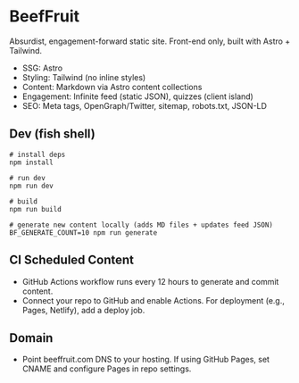# BeefFruit

Absurdist, engagement-forward static site. Front-end only, built with Astro + Tailwind.

- SSG: Astro
- Styling: Tailwind (no inline styles)
- Content: Markdown via Astro content collections
- Engagement: Infinite feed (static JSON), quizzes (client island)
- SEO: Meta tags, OpenGraph/Twitter, sitemap, robots.txt, JSON-LD

## Dev (fish shell)

```fish
# install deps
npm install

# run dev
npm run dev

# build
npm run build

# generate new content locally (adds MD files + updates feed JSON)
BF_GENERATE_COUNT=10 npm run generate
```

## CI Scheduled Content

- GitHub Actions workflow runs every 12 hours to generate and commit content.
- Connect your repo to GitHub and enable Actions. For deployment (e.g., Pages, Netlify), add a deploy job.

## Domain

- Point beeffruit.com DNS to your hosting. If using GitHub Pages, set CNAME and configure Pages in repo settings.

